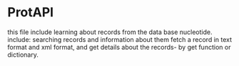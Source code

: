 # ProtAPI
this file include learning about records from the data base nucleotide.
include:
searching records and information about them
fetch a record in text format and xml format, and get details about the records- by get function or dictionary.
